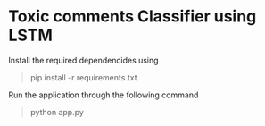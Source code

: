 # Toxic comments Classifier using LSTM

Install the required dependencides using
> pip install -r requirements.txt


Run the application through the following command
>python app.py

